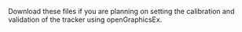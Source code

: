 Download these files if you are planning on setting the calibration and validation of the tracker using openGraphicsEx.
